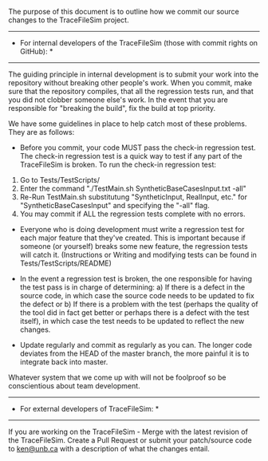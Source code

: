 The purpose of this document is to outline how we commit our source changes to the TraceFileSim project.

************************************************************************************************
* For internal developers of the TraceFileSim (those with commit rights on GitHub):                    *
************************************************************************************************

The guiding principle in internal development is to submit your work into the repository without breaking other people's work. When you commit, make sure that the repository compiles, that all the regression tests run, and that you did not clobber someone else's work. In the event that you are responsible for "breaking the build", fix the build at top priority.

We have some guidelines in place to help catch most of these problems. They are as follows:

-  Before you commit, your code MUST pass the check-in regression test. The check-in regression test is a quick way to test if any part of the TraceFileSim is broken. To run the check-in regression test:

1) Go to Tests/TestScripts/
2) Enter the command "./TestMain.sh SyntheticBaseCasesInput.txt -all"
3) Re-Run TestMain.sh substitutung "SyntheticInput, RealInput, etc." for "SyntheticBaseCasesInput" and specifying the "-all" flag.
4) You may commit if ALL the regression tests complete with no errors.

-  Everyone who is doing development must write a regression test for each major feature that they've created. This is important because if someone (or yourself) breaks some new feature, the regression tests will catch it. (Instructions or Writing and modifying tests can be found in Tests/TestScripts/README)

-  In the event a regression test is broken, the one responsible for having the test pass is in charge of determining: a) If there is a defect in the source code, in which case the source code needs to be updated to fix the defect or b) If there is a problem with the test (perhaps the quality of the tool did in fact get better or perhaps there is a defect with the test itself), in which case the test needs to be updated to reflect the new changes.

-  Update regularly and commit as regularly as you can. The longer code deviates from the HEAD of the master branch, the more painful it is to integrate back into master.

Whatever system that we come up with will not be foolproof so be conscientious about team development.

************************************************************************************************
* For external developers of TraceFileSim:                                                              *
************************************************************************************************

If you are working on the TraceFileSim - Merge with the latest revision of the TraceFileSim. Create a Pull Request or submit your patch/source code to ken@unb.ca with a description of what the changes entail.
